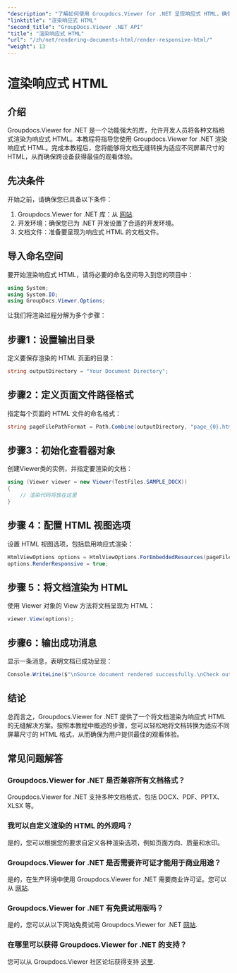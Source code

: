 ```yaml
---
"description": "了解如何使用 Groupdocs.Viewer for .NET 呈现响应式 HTML，确保跨设备的最佳观看体验。"
"linktitle": "渲染响应式 HTML"
"second_title": "GroupDocs.Viewer .NET API"
"title": "渲染响应式 HTML"
"url": "/zh/net/rendering-documents-html/render-responsive-html/"
"weight": 13
---
```


# 渲染响应式 HTML

## 介绍
Groupdocs.Viewer for .NET 是一个功能强大的库，允许开发人员将各种文档格式渲染为响应式 HTML。本教程将指导您使用 Groupdocs.Viewer for .NET 渲染响应式 HTML。完成本教程后，您将能够将文档无缝转换为适应不同屏幕尺寸的 HTML，从而确保跨设备获得最佳的观看体验。
## 先决条件
开始之前，请确保您已具备以下条件：
1. Groupdocs.Viewer for .NET 库：从 [网站](https://releases。groupdocs.com/viewer/net/).
2. 开发环境：确保您已为 .NET 开发设置了合适的开发环境。
3. 文档文件：准备要呈现为响应式 HTML 的文档文件。

## 导入命名空间
要开始渲染响应式 HTML，请将必要的命名空间导入到您的项目中：
```csharp
using System;
using System.IO;
using GroupDocs.Viewer.Options;
```

让我们将渲染过程分解为多个步骤：
## 步骤1：设置输出目录
定义要保存渲染的 HTML 页面的目录：
```csharp
string outputDirectory = "Your Document Directory";
```
## 步骤2：定义页面文件路径格式
指定每个页面的 HTML 文件的命名格式：
```csharp
string pageFilePathFormat = Path.Combine(outputDirectory, "page_{0}.html");
```
## 步骤3：初始化查看器对象
创建Viewer类的实例，并指定要渲染的文档：
```csharp
using (Viewer viewer = new Viewer(TestFiles.SAMPLE_DOCX))
{
    // 渲染代码将放在这里
}
```
## 步骤 4：配置 HTML 视图选项
设置 HTML 视图选项，包括启用响应式渲染：
```csharp
HtmlViewOptions options = HtmlViewOptions.ForEmbeddedResources(pageFilePathFormat);
options.RenderResponsive = true;
```
## 步骤 5：将文档渲染为 HTML
使用 Viewer 对象的 View 方法将文档呈现为 HTML：
```csharp
viewer.View(options);
```
## 步骤6：输出成功消息
显示一条消息，表明文档已成功呈现：
```csharp
Console.WriteLine($"\nSource document rendered successfully.\nCheck output in {outputDirectory}.");
```

## 结论
总而言之，Groupdocs.Viewer for .NET 提供了一个将文档渲染为响应式 HTML 的无缝解决方案。按照本教程中概述的步骤，您可以轻松地将文档转换为适应不同屏幕尺寸的 HTML 格式，从而确保为用户提供最佳的观看体验。
## 常见问题解答
### Groupdocs.Viewer for .NET 是否兼容所有文档格式？
Groupdocs.Viewer for .NET 支持多种文档格式，包括 DOCX、PDF、PPTX、XLSX 等。
### 我可以自定义渲染的 HTML 的外观吗？
是的，您可以根据您的要求自定义各种渲染选项，例如页面方向、质量和水印。
### Groupdocs.Viewer for .NET 是否需要许可证才能用于商业用途？
是的，在生产环境中使用 Groupdocs.Viewer for .NET 需要商业许可证。您可以从 [网站](https://purchase。groupdocs.com/buy).
### Groupdocs.Viewer for .NET 有免费试用版吗？
是的，您可以从以下网站免费试用 Groupdocs.Viewer for .NET [网站](https://releases。groupdocs.com/).
### 在哪里可以获得 Groupdocs.Viewer for .NET 的支持？
您可以从 Groupdocs.Viewer 社区论坛获得支持 [这里](https://forum。groupdocs.com/c/viewer/9).